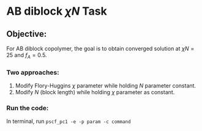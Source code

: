 # AB diblock $\chi N$ Task
## Objective:
For AB diblock copolymer, the goal is to obtain converged solution at $\chi N = 25$ and $f_{A} = 0.5$. 

### Two approaches:
1. Modify Flory-Huggins $\chi$ parameter while holding $N$ parameter constant.
2. Modify $N$ (block length) while holding $\chi$ parameter as constant.

### Run the code:
In terminal, run `pscf_pc1 -e -p param -c command`

